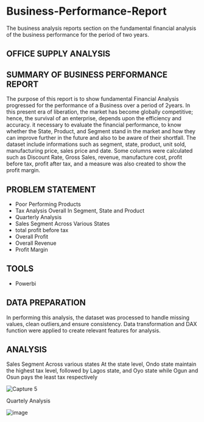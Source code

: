 # Business-Performance-Report
The business analysis reports section on the fundamental financial analysis of the business performance for the period of two years.

## OFFICE SUPPLY ANALYSIS

## SUMMARY OF BUSINESS PERFORMANCE REPORT
The purpose of this report is to show fundamental Financial Analysis progressed for the performance of a Business over a period of 2years. In this present era of liberation, the market has become globally competitive; hence, the survival of an enterprise, depends upon the efficiency and accuracy. it necessary to evaluate the financial performance, to know whether the State, Product, and Segment stand in the market and how they can improve further in the future and also to be aware of their shortfall. The dataset include informations such as segment, state, product, unit sold, manufacturing price, sales price and date. Some columns were calculated such as Discount Rate, Gross Sales, revenue, manufacture cost, profit before tax, profit after tax, and a measure was also created to show the profit margin.

## PROBLEM STATEMENT
* Poor Performing Products
* Tax Analysis Overall In Segment, State and Product
* Quarterly Analysis
* Sales Segment Across Various States
* total profit before tax
* Overall Profit
* Overall Revenue
* Profit Margin

## TOOLS
*  Powerbi

## DATA PREPARATION
In performing this analysis, the dataset was processed to handle missing values, clean outliers,and ensure consistency. Data transformation and DAX function were applied to create relevant features for analysis.


## ANALYSIS

Sales Segment Across various states
At the state level, Ondo state maintain the highest tax level, followed by Lagos state, and  Oyo state while Ogun and Osun pays the least tax respectively

![Capture 5](https://user-images.githubusercontent.com/124039605/235680592-36845b50-742c-4a21-9fe6-09f92be83f28.PNG)

Quartely Analysis

![image](https://user-images.githubusercontent.com/124039605/235683322-80c8ef4d-febd-4e71-9782-31d74e858f90.png)


